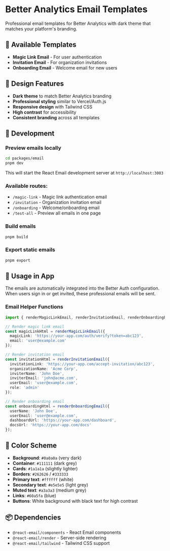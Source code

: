 # Better Analytics Email Templates

Professional email templates for Better Analytics with dark theme that matches your platform's branding.

## 📧 Available Templates

- **Magic Link Email** - For user authentication
- **Invitation Email** - For organization invitations  
- **Onboarding Email** - Welcome email for new users

## 🎨 Design Features

- **Dark theme** to match Better Analytics branding
- **Professional styling** similar to Vercel/Auth.js
- **Responsive design** with Tailwind CSS
- **High contrast** for accessibility
- **Consistent branding** across all templates

## 🚀 Development

### Preview emails locally

```bash
cd packages/email
pnpm dev
```

This will start the React Email development server at `http://localhost:3003`

### Available routes:
- `/magic-link` - Magic link authentication email
- `/invitation` - Organization invitation email  
- `/onboarding` - Welcome/onboarding email
- `/test-all` - Preview all emails in one page

### Build emails

```bash
pnpm build
```

### Export static emails

```bash
pnpm export
```

## 📝 Usage in App

The emails are automatically integrated into the Better Auth configuration. When users sign in or get invited, these professional emails will be sent.

### Email Helper Functions

```typescript
import { renderMagicLinkEmail, renderInvitationEmail, renderOnboardingEmail } from '@/modules/auth/lib/email-helpers';

// Render magic link email
const magicLinkHtml = renderMagicLinkEmail({
  magicLink: 'https://your-app.com/auth/verify?token=abc123',
  email: 'user@example.com'
});

// Render invitation email
const invitationHtml = renderInvitationEmail({
  invitationLink: 'https://your-app.com/accept-invitation/abc123',
  organizationName: 'Acme Corp',
  inviterName: 'John Doe',
  inviterEmail: 'john@acme.com',
  userEmail: 'user@example.com',
  role: 'admin'
});

// Render onboarding email
const onboardingHtml = renderOnboardingEmail({
  userName: 'John Doe',
  userEmail: 'user@example.com',
  dashboardUrl: 'https://your-app.com/dashboard',
  docsUrl: 'https://your-app.com/docs'
});
```

## 🎯 Color Scheme

- **Background**: `#0a0a0a` (very dark)
- **Container**: `#111111` (dark grey)
- **Cards**: `#1a1a1a` (slightly lighter)
- **Borders**: `#262626` / `#333333`
- **Primary text**: `#ffffff` (white)
- **Secondary text**: `#e5e5e5` (light grey)
- **Muted text**: `#a3a3a3` (medium grey)
- **Links**: `#60a5fa` (blue)
- **Buttons**: White background with black text for high contrast

## 📦 Dependencies

- `@react-email/components` - React Email components
- `@react-email/render` - Server-side rendering
- `@react-email/tailwind` - Tailwind CSS support 